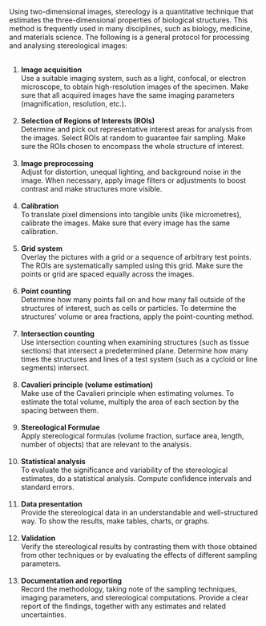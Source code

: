 Using two-dimensional images, stereology is a quantitative technique that estimates the three-dimensional properties of biological structures. This method is frequently used in many disciplines, such as biology, medicine, and materials science. The following is a general protocol for processing and analysing stereological images:<br><br>
1. <b>Image acquisition</b><br> 
Use a suitable imaging system, such as a light, confocal, or electron microscope, to obtain high-resolution images of the specimen.  Make sure that all acquired images have the same imaging parameters (magnification, resolution, etc.).</br></br>
2. <b>	Selection of Regions of Interests (ROIs)</b><br> 
Determine and pick out representative interest areas for analysis from the images. Select ROIs at random to guarantee fair sampling. Make sure the ROIs chosen to encompass the whole structure of interest.</br></br>
3. <b> Image preprocessing</b><br> 
Adjust for distortion, unequal lighting, and background noise in the image. When necessary, apply image filters or adjustments to boost contrast and make structures more visible.</br></br>
4. <b> Calibration</b><br> 
To translate pixel dimensions into tangible units (like micrometres), calibrate the images. Make sure that every image has the same calibration.</br></br>
5. <b> Grid system</b><br> 
Overlay the pictures with a grid or a sequence of arbitrary test points. The ROIs are systematically sampled using this grid. Make sure the points or grid are spaced equally across the images.</br></br>
6. <b>	Point counting</b><br>
Determine how many points fall on and how many fall outside of the structures of interest, such as cells or particles. To determine the structures' volume or area fractions, apply the point-counting method.</br></br>
7. <b>	Intersection counting</b><br>
Use intersection counting when examining structures (such as tissue sections) that intersect a predetermined plane. Determine how many times the structures and lines of a test system (such as a cycloid or line segments) intersect.</br></br>
8. <b>	Cavalieri principle (volume estimation)</b><br> 
Make use of the Cavalieri principle when estimating volumes. To estimate the total volume, multiply the area of each section by the spacing between them.</br> </br>
9. <b>	Stereological Formulae</b><br>
Apply stereological formulas (volume fraction, surface area, length, number of objects) that are relevant to the analysis.</br></br>
10. <b>	Statistical analysis</b><br>
To evaluate the significance and variability of the stereological estimates, do a statistical analysis. Compute confidence intervals and standard errors.</br></br>
11. <b>	Data presentation</b><br>
Provide the stereological data in an understandable and well-structured way. To show the results, make tables, charts, or graphs.</br></br>
12. <b>	Validation</b><br>
Verify the stereological results by contrasting them with those obtained from other techniques or by evaluating the effects of different sampling parameters.</br></br>
13. <b>	Documentation and reporting</b><br>
Record the methodology, taking note of the sampling techniques, imaging parameters, and stereological computations. Provide a clear report of the findings, together with any estimates and related uncertainties.
